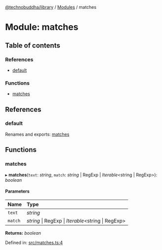 [@technobuddha/library](../..) / [Modules](../Modules.md) / matches

# Module: matches

## Table of contents

### References

- [default](matches.md#default)

### Functions

- [matches](matches.md#matches)

## References

### default

Renames and exports: [matches](matches.md#matches)

## Functions

### matches

▸ **matches**(`text`: *string*, `match`: *string* \| RegExp \| *Iterable*<string \| RegExp\>): *boolean*

#### Parameters

| Name | Type |
| :------ | :------ |
| `text` | *string* |
| `match` | *string* \| RegExp \| *Iterable*<string \| RegExp\> |

**Returns:** *boolean*

Defined in: [src/matches.ts:4](../src/matches.ts#L4)

